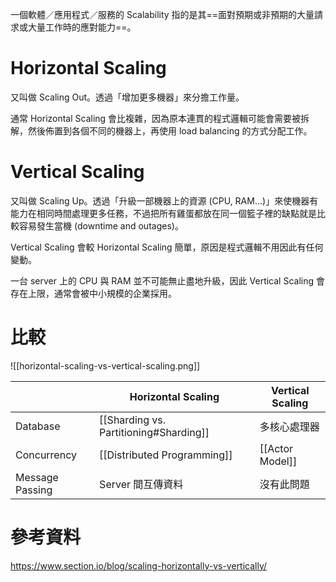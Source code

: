 一個軟體／應用程式／服務的 Scalability 指的是其==面對預期或非預期的大量請求或大量工作時的應對能力==。

# Horizontal Scaling

又叫做 Scaling Out。透過「增加更多機器」來分擔工作量。

通常 Horizontal Scaling 會比複雜，因為原本連貫的程式邏輯可能會需要被拆解，然後佈置到各個不同的機器上，再使用 load balancing 的方式分配工作。

# Vertical Scaling

又叫做 Scaling Up。透過「升級一部機器上的資源 (CPU, RAM...)」來使機器有能力在相同時間處理更多任務，不過把所有雞蛋都放在同一個籃子裡的缺點就是比較容易發生當機 (downtime and outages)。

Vertical Scaling 會較 Horizontal Scaling 簡單，原因是程式邏輯不用因此有任何變動。

一台 server 上的 CPU 與 RAM 並不可能無止盡地升級，因此 Vertical Scaling 會存在上限，通常會被中小規模的企業採用。

# 比較

![[horizontal-scaling-vs-vertical-scaling.png]]

| |Horizontal Scaling|Vertical Scaling|
|---|---|---|
|Database|[[Sharding vs. Partitioning#Sharding]]|多核心處理器|
|Concurrency|[[Distributed Programming]]|[[Actor Model]]|
|Message Passing|Server 間互傳資料|沒有此問題|

# 參考資料

<https://www.section.io/blog/scaling-horizontally-vs-vertically/>

